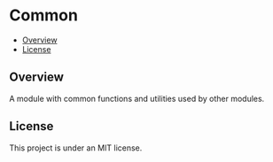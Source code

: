# Common
- [Overview](#Overview)
- [License](#License)

## Overview
A module with common functions and utilities used by other modules.

## License
This project is under an MIT license.

